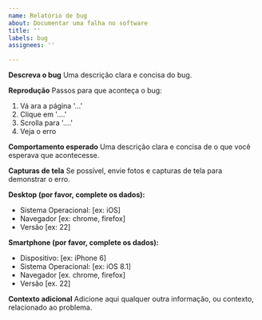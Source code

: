 ```yaml
---
name: Relatório de bug
about: Documentar uma falha no software
title: ''
labels: bug
assignees: ''

---
```


**Descreva o bug**
Uma descrição clara e concisa do bug.

**Reprodução**
Passos para que aconteça o bug:
1. Vá ara a página '...'
2. Clique em '....'
3. Scrolla para '....'
4. Veja o erro

**Comportamento esperado**
Uma descrição clara e concisa de o que você esperava que acontecesse.

**Capturas de tela**
Se possível, envie fotos e capturas de tela para demonstrar o erro.

**Desktop (por favor, complete os dados):**
 - Sistema Operacional: [ex: iOS]
 - Navegador [ex: chrome, firefox]
 - Versão [ex: 22]

**Smartphone (por favor, complete os dados):**
 - Dispositivo: [ex: iPhone 6]
 - Sistema Operacional: [ex: iOS 8.1]
 - Navegador [ex. chrome, firefox]
 - Versão [ex. 22]

**Contexto adicional**
Adicione aqui qualquer outra informação, ou contexto, relacionado ao problema.